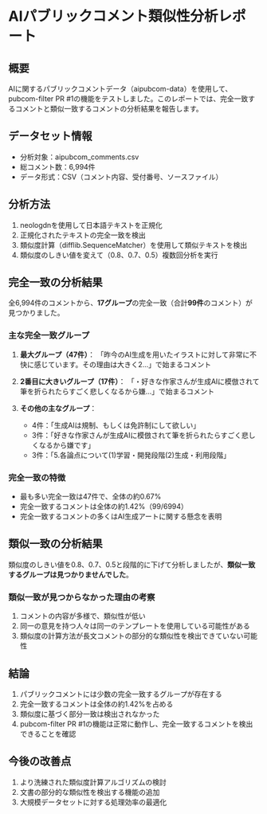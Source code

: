 # AIパブリックコメント類似性分析レポート

## 概要

AIに関するパブリックコメントデータ（aipubcom-data）を使用して、pubcom-filter PR #1の機能をテストしました。このレポートでは、完全一致するコメントと類似一致するコメントの分析結果を報告します。

## データセット情報

- 分析対象：aipubcom_comments.csv
- 総コメント数：6,994件
- データ形式：CSV（コメント内容、受付番号、ソースファイル）

## 分析方法

1. neologdnを使用して日本語テキストを正規化
2. 正規化されたテキストの完全一致を検出
3. 類似度計算（difflib.SequenceMatcher）を使用して類似テキストを検出
4. 類似度のしきい値を変えて（0.8、0.7、0.5）複数回分析を実行

## 完全一致の分析結果

全6,994件のコメントから、**17グループ**の完全一致（合計**99件**のコメント）が見つかりました。

### 主な完全一致グループ

1. **最大グループ（47件）**：
   「昨今のAI生成を用いたイラストに対して非常に不快に感じています。その理由は大きく2...」で始まるコメント

2. **2番目に大きいグループ（17件）**：
   「・好きな作家さんが生成AIに模倣されて筆を折られたらすごく悲しくなるから嫌...」で始まるコメント

3. **その他の主なグループ**：
   - 4件：「生成AIは規制、もしくは免許制にして欲しい」
   - 3件：「好きな作家さんが生成AIに模倣されて筆を折られたらすごく悲しくなるから嫌です」
   - 3件：「5.各論点について(1)学習・開発段階(2)生成・利用段階」

### 完全一致の特徴

- 最も多い完全一致は47件で、全体の約0.67%
- 完全一致するコメントは全体の約1.42%（99/6994）
- 完全一致するコメントの多くはAI生成アートに関する懸念を表明

## 類似一致の分析結果

類似度のしきい値を0.8、0.7、0.5と段階的に下げて分析しましたが、**類似一致するグループは見つかりませんでした**。

### 類似一致が見つからなかった理由の考察

1. コメントの内容が多様で、類似性が低い
2. 同一の意見を持つ人々は同一のテンプレートを使用している可能性がある
3. 類似度の計算方法が長文コメントの部分的な類似性を検出できていない可能性

## 結論

1. パブリックコメントには少数の完全一致するグループが存在する
2. 完全一致するコメントは全体の約1.42%を占める
3. 類似度に基づく部分一致は検出されなかった
4. pubcom-filter PR #1の機能は正常に動作し、完全一致するコメントを検出できることを確認

## 今後の改善点

1. より洗練された類似度計算アルゴリズムの検討
2. 文書の部分的な類似性を検出する機能の追加
3. 大規模データセットに対する処理効率の最適化

